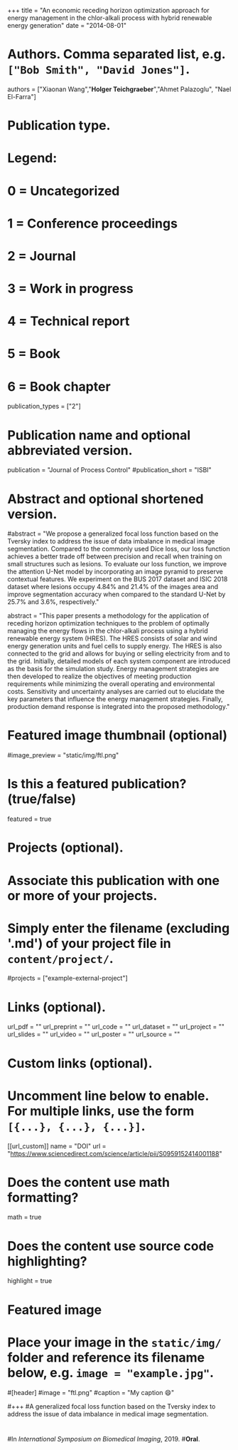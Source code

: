 
+++
title = "An economic receding horizon optimization approach for energy management in the chlor-alkali process with hybrid renewable energy generation"
date = "2014-08-01"

# Authors. Comma separated list, e.g. `["Bob Smith", "David Jones"]`.

authors = ["Xiaonan Wang","**Holger Teichgraeber**","Ahmet Palazoglu", "Nael El-Farra"]

# Publication type.
# Legend:
# 0 = Uncategorized
# 1 = Conference proceedings
# 2 = Journal
# 3 = Work in progress
# 4 = Technical report
# 5 = Book
# 6 = Book chapter
publication_types = ["2"]

# Publication name and optional abbreviated version.
publication = "Journal of Process Control"
#publication_short = "ISBI"

# Abstract and optional shortened version.

#abstract = "We propose a generalized focal loss function based on the Tversky index to address the issue of data imbalance in medical image segmentation. Compared to the commonly used Dice loss, our loss function achieves a better trade off between precision and recall when training on small structures such as lesions. To evaluate our loss function, we improve the attention U-Net model by incorporating an image pyramid to preserve contextual features. We experiment on the BUS 2017 dataset and ISIC 2018 dataset where lesions occupy 4.84% and 21.4% of the images area and improve segmentation accuracy when compared to the standard U-Net by 25.7% and 3.6%, respectively."

abstract = "This paper presents a methodology for the application of receding horizon optimization techniques to the problem of optimally managing the energy flows in the chlor-alkali process using a hybrid renewable energy system (HRES). The HRES consists of solar and wind energy generation units and fuel cells to supply energy. The HRES is also connected to the grid and allows for buying or selling electricity from and to the grid. Initially, detailed models of each system component are introduced as the basis for the simulation study. Energy management strategies are then developed to realize the objectives of meeting production requirements while minimizing the overall operating and environmental costs. Sensitivity and uncertainty analyses are carried out to elucidate the key parameters that influence the energy management strategies. Finally, production demand response is integrated into the proposed methodology."

# Featured image thumbnail (optional)
#image_preview = "static/img/ftl.png"

# Is this a featured publication? (true/false)
featured = true

# Projects (optional).
#   Associate this publication with one or more of your projects.
#   Simply enter the filename (excluding '.md') of your project file in `content/project/`.
#projects = ["example-external-project"]

# Links (optional).
url_pdf = ""
url_preprint = ""
url_code = ""
url_dataset = ""
url_project = ""
url_slides = ""
url_video = ""
url_poster = ""
url_source = ""

# Custom links (optional).
#   Uncomment line below to enable. For multiple links, use the form `[{...}, {...}, {...}]`.
[[url_custom]]
name = "DOI"
url = "https://www.sciencedirect.com/science/article/pii/S0959152414001188"

# Does the content use math formatting?
math = true

# Does the content use source code highlighting?
highlight = true
  
# Featured image
# Place your image in the `static/img/` folder and reference its filename below, e.g. `image = "example.jpg"`.
#[header]
#image = "ftl.png"
#caption = "My caption :smile:"

#+++
#A generalized focal loss function based on the Tversky index to address the issue of data imbalance in medical image segmentation.
#
#In *International Symposium on Biomedical Imaging*, 2019. 
#**Oral**.
